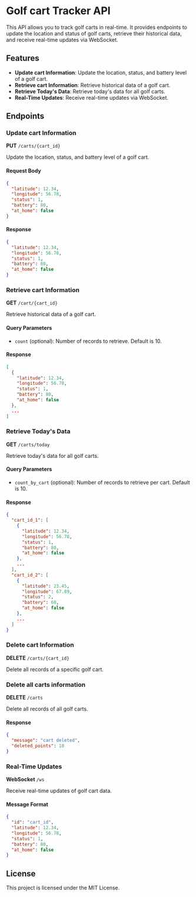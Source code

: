 # Golf cart Tracker API

This API allows you to track golf carts in real-time. It provides endpoints to update the location and status of golf carts, retrieve their historical data, and receive real-time updates via WebSocket.

## Features

- **Update cart Information**: Update the location, status, and battery level of a golf cart.
- **Retrieve cart Information**: Retrieve historical data of a golf cart.
- **Retrieve Today's Data**: Retrieve today's data for all golf carts.
- **Real-Time Updates**: Receive real-time updates via WebSocket.

## Endpoints

### Update cart Information

**PUT** `/carts/{cart_id}`

Update the location, status, and battery level of a golf cart.

#### Request Body

```json
{
  "latitude": 12.34,
  "longitude": 56.78,
  "status": 1,
  "battery": 80,
  "at_home": false
}
```

#### Response

```json
{
  "latitude": 12.34,
  "longitude": 56.78,
  "status": 1,
  "battery": 80,
  "at_home": false
}
```

### Retrieve cart Information

**GET** `/cart/{cart_id}`

Retrieve historical data of a golf cart.

#### Query Parameters

- `count` (optional): Number of records to retrieve. Default is 10.

#### Response

```json
[
  {
    "latitude": 12.34,
    "longitude": 56.78,
    "status": 1,
    "battery": 80,
    "at_home": false
  },
  ...
]
```

### Retrieve Today's Data

**GET** `/carts/today`

Retrieve today's data for all golf carts.

#### Query Parameters

- `count_by_cart` (optional): Number of records to retrieve per cart. Default is 10.

#### Response

```json
{
  "cart_id_1": [
    {
      "latitude": 12.34,
      "longitude": 56.78,
      "status": 1,
      "battery": 80,
      "at_home": false
    },
    ...
  ],
  "cart_id_2": [
    {
      "latitude": 23.45,
      "longitude": 67.89,
      "status": 2,
      "battery": 60,
      "at_home": false
    },
    ...
  ]
}
```

### Delete cart Information

**DELETE** `/carts/{cart_id}`

Delete all records of a specific golf cart.

### Delete all carts information

**DELETE** `/carts`

Delete all records of all golf carts.

#### Response

```json
{
  "message": "cart deleted",
  "deleted_points": 10
}
```

### Real-Time Updates

**WebSocket** `/ws`

Receive real-time updates of golf cart data.

#### Message Format

```json
{
  "id": "cart_id",
  "latitude": 12.34,
  "longitude": 56.78,
  "status": 1,
  "battery": 80,
  "at_home": false
}
```

## License

This project is licensed under the MIT License.
